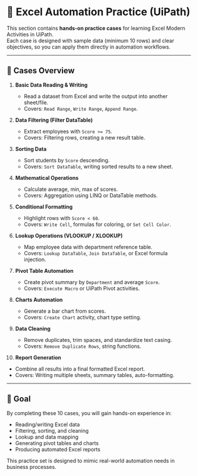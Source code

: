 # 📘 Excel Automation Practice (UiPath)

This section contains **hands-on practice cases** for learning Excel Modern Activities in UiPath.  
Each case is designed with sample data (minimum 10 rows) and clear objectives, so you can apply them directly in automation workflows.  

---

## 📂 Cases Overview

1. **Basic Data Reading & Writing**  
   - Read a dataset from Excel and write the output into another sheet/file.  
   - Covers: `Read Range`, `Write Range`, `Append Range`.  

2. **Data Filtering (Filter DataTable)**  
   - Extract employees with `Score >= 75`.  
   - Covers: Filtering rows, creating a new result table.  

3. **Sorting Data**  
   - Sort students by `Score` descending.  
   - Covers: `Sort DataTable`, writing sorted results to a new sheet.  

4. **Mathematical Operations**  
   - Calculate average, min, max of scores.  
   - Covers: Aggregation using LINQ or DataTable methods.  

5. **Conditional Formatting**  
   - Highlight rows with `Score < 60`.  
   - Covers: `Write Cell`, formulas for coloring, or `Set Cell Color`.  

6. **Lookup Operations (VLOOKUP / XLOOKUP)**  
   - Map employee data with department reference table.  
   - Covers: `Lookup DataTable`, `Join DataTable`, or Excel formula injection.  

7. **Pivot Table Automation**  
   - Create pivot summary by `Department` and average `Score`.  
   - Covers: `Execute Macro` or UiPath Pivot activities.  

8. **Charts Automation**  
   - Generate a bar chart from scores.  
   - Covers: `Create Chart` activity, chart type setting.  

9. **Data Cleaning**  
   - Remove duplicates, trim spaces, and standardize text casing.  
   - Covers: `Remove Duplicate Rows`, string functions.  

10. **Report Generation**  
   - Combine all results into a final formatted Excel report.  
   - Covers: Writing multiple sheets, summary tables, auto-formatting.  

---

## 🎯 Goal
By completing these 10 cases, you will gain hands-on experience in:  
- Reading/writing Excel data  
- Filtering, sorting, and cleaning  
- Lookup and data mapping  
- Generating pivot tables and charts  
- Producing automated Excel reports  

This practice set is designed to mimic real-world automation needs in business processes.  
